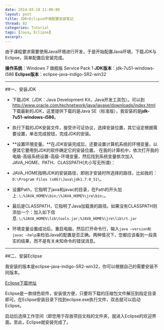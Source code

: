 ```yaml
---
date: 2014-03-18 11:00:00
layout: post
title: JDK+Eclipse环境配置安装笔记
thread: 82
categories: Tutorial
tags: [Java, Eclipse]
excerpt: 
---
```


由于课程要求需要使用Java环境进行开发，于是开始配置Java环境，下载JDK与Eclipse，简单配置后安装完成。

**操作系统**：Windows 7 旗舰版 Service Pack 1
**JDK版本**：jdk-7u51-windows-i586
**Eclipse版本**：eclipse-java-indigo-SR2-win32

----

##一、安装JDK

* 下载JDK（JDK：Java Development Kit，Java开发工具包）。可以到<http://www.oracle.com/technetwork/java/javase/downloads/index.html>下载最新的JDK，这里提供下载的是Java SE（标准版），我安装的是**jdk-7u51-windows-i586**。

*  执行下载的JDK安装文件，接受许可证协议，选择安装位置，其它设定根据需要设置，单击完成按钮，完成JDK的安装。

* **设置环境变量。**在JDK安装完成后，还要设置计算机系统的环境变量，以便其它要用到JDK的软件确定它的安装位置。
在我的计算机中，依次打开我的电脑-高级系统设置-高级-环境变量，然后找到系统变量依次加入JAVA_HOME、PATH、CLASSPATH(大小写无所谓)：

 * JAVA_HOME指明JDK的安装路径，即刚才安装时所选择的路径，比如我的：`D:\Program Files (x86)\Java\jdk1.7.0_51\`。

 * 设置Path，它指明了java和javac的目录，在Path的开头加上`.\;%JAVA_HOME%\bin;\%JAVA_HOME%\jre\bin;`。

 * 最后是CLASSPATH，它指明了Java加载类的路径。如果没有CLASSPATH则添加一个：加入如下信息`.\;%JAVA_HOME%\lib\tools.jar;%JAVA_HOME%\jre\lib\rt.jar`

* 环境变量设置成功后，重启电脑，然后打开命令行，输入`java –version和javac –help`来检验Java的配置是否正确。两种情况下，您都应该看到一段真实的结果，而不是有关未知命令的错误消息。

----

##二、安装Eclipse

我安装的版本是eclipse-java-indigo-SR2-win32，你可以根据自己的需要安装不同版本。

[Eclipse下载地址](http://www.eclipse.org/downloads/)

Eclipse是一款绿色软件，安装很方便，只要将下载的压缩包文件解压到指定目录即可。在Eclipse安装目录下找到eclipse.exe执行文件，双击就可以启动Eclipse。

启动后选择工作空间（即您用于存放项目文档的文件夹，就进入Eclipse的欢迎界面。至此，Eclipse就安装完成了。